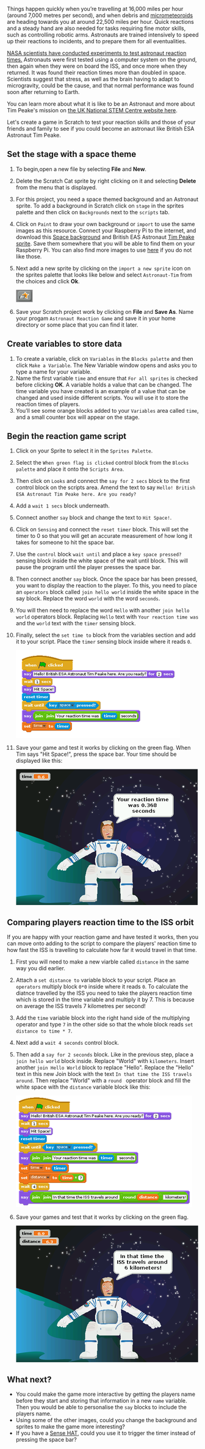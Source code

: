 Things happen quickly when you’re travelling at 16,000 miles per hour (around
7,000 metres per second), and when debris and [micrometeoroids](http://www.esa.int/Our_Activities/Space_Engineering_Technology/Space_Environment/Micro-meteoroid_introduction) are heading towards you at around 22,500 miles per hour. Quick reactions and a steady
hand are also needed for tasks requiring fine motor skills, such as controlling robotic arms.
Astronauts are trained intensively to speed up their reactions to incidents, and
to prepare them for all eventualities. 

[NASA scientists have conducted experiments to test astronaut reaction times.](http://www.nasa.gov/mission_pages/station/research/experiments/7.html)
Astronauts were first tested using a computer system on the ground, then
again when they were on board the ISS, and once more when they returned. It
was found their reaction times more than doubled in space. Scientists suggest
that stress, as well as the brain having to adapt to microgravity, could be the
cause, and that normal performance was found soon after returning to Earth. 

You can learn more about what it is like to be an Astronaut and more about Tim Peake's mission on [the UK National STEM Centre website here](http://www.nationalstemcentre.org.uk/timpeake).

Let's create a game in Scratch to test your reaction skills and those of your friends and family to see if you could become an astronaut like British ESA Astronaut Tim Peake.

## Set the stage with a space theme

1. To begin,open a new file by selecting **File** and **New**.
1. Delete the Scratch Cat sprite by right clicking on it and selecting **Delete** from the menu that is displayed.
1. For this project, you need a space themed background and an Astronaut sprite. To add a background in Scratch click on `stage` in the sprites palette and then click on `Backgrounds` next to the `scripts` tab.
1. Click on `Paint` to draw your own background or `import` to use the same images as this resource. 
	Connect your Raspberry Pi to the internet, and download this [Space background](files/Space-background.png) and British EAS Astronaut [Tim Peake sprite](files/Astronaut-Tim.png). Save them somewhere that you will be able to find them on your Raspberry Pi.  You can also find more images to use [here](files/) if you do not like those.
1. Next add a new sprite by clicking on the `import a new sprite` icon on the sprites palette that looks like below and select `Astronaut-Tim` from the choices and click **Ok**.

	![import new sprite](images/import-sprite-icon.png)
	
1. Save your Scratch project work by clicking on **File** and **Save As**. Name your progam `Astronaut Reaction Game` and save it in your home directory or some place that you can find it later.

## Create variables to store data

1. To create a variable, click on `Variables` in the `Blocks palette` and then click `Make a Variable`. The New Variable window opens and asks you to type a name for your variable.
1. Name the first variable `time` and ensure that `For all sprites` is checked before clicking **OK**.
	A variable holds a value that can be changed. The time variable you have created is an example of a value that can be changed and used inside different scripts. You will use it to store the reaction times of players. 
1. You’ll see some orange blocks added to your `Variables` area called `time`, and a small counter box will appear on the stage.

## Begin the reaction game script

1. Click on your Sprite to select it in the `Sprites Palette`. 
1. Select the `When green flag is clicked` control block from the `Blocks palette` and place it onto the `Scripts Area`. 
1. Then click on `Looks` and connect the `say for 2 secs` block to the first control block on the scripts area. Amend the text to say `Hello! British ESA Astronaut Tim Peake here. Are you ready?`
1. Add a `wait 1 secs` block underneath.
1. Connect another `say` block and change the text to `Hit Space!`.
1. Click on `Sensing` and connect the `reset timer` block.
	This will set the timer to 0 so that you will get an accurate measurement of how long it takes for someone to hit the space bar. 
1. Use the `control` block `wait until` and place a `key space pressed?` sensing block inside the white space of the wait until block. 
	This will pause the program until the player presses the space bar. 
1. Then connect another `say` block. Once the space bar has been pressed, you want to display the reaction to the player. To this, you need to place an `operators` block called `join hello world` inside the white space in the say block. Replace the word `world` with the word `seconds`. 
1. You will then need to replace the word `Hello` with another `join hello world` operators block. Replacing `Hello` text with `Your reaction time was` and the `world` text with the `timer` sensing block. 	
1.  Finally, select the `set time to` block from the variables section and add it to your script. Place the `timer` sensing block inside where it reads `0`.

	![Reaction Script](images/script1.png)
	
1. Save your game and test it works by clicking on the green flag. When Tim says "Hit Space!", press the space bar. Your time should be displayed like this:
	
	![Reaction Game Output](images/output1.png)

## Comparing players reaction time to the ISS orbit

If you are happy with your reaction game and have tested it works, then you can move onto adding to the script to compare the players' reaction time to how fast the ISS is travelling to calculate how far it would travel in that time.

1. First you will need to make a new viarble called `distance` in the same way you did earlier.
1. Attach a `set distance to` variable block to your script. Place an `operators` multiply block `0*0` inside where it reads `0`. 
	To calculate the diatnce travelled by the ISS you need to take the players reaction time which is stored in the time variable and multiply it by 7. This is because on average the ISS travels 7 kilometres per second! 
1. Add the `time` variable block into the right hand side of the multiplying operator and type `7` in the other side so that the whole block reads `set distance to time * 7`.
1. Next add a `wait 4 seconds` control block.
1. Then add a `say for 2 seconds` block. Like in the previous step, place a `join hello world` block inside. Replace "World" with `kilometers`. Insert another `join Hello World` block to replace "Hello". Replace the "Hello" text in this new Join block with the text `In that time the ISS travels around`. Then replace "World" with a `round ` operator block and fill the white space with the `distance` variable block like this:

	![ISS travels Script](images/script2.png) 	
	
1. Save your games and test that it works by clicking on the green flag. 	
	
	![ISS travels Output](images/output2.png)
	
## What next?

- You could make the game more interactive by getting the players name before they start and storing that information in a new `name` variable. Then you would be able to personalise the `say` blocks to include the players name.
- Using some of the other images, could you change the background and sprites to make the game more interesting?
- If you have a [Sense HAT](https://www.raspberrypi.org/products/sense-hat/), could you use it to trigger the timer instead of pressing the space bar?

